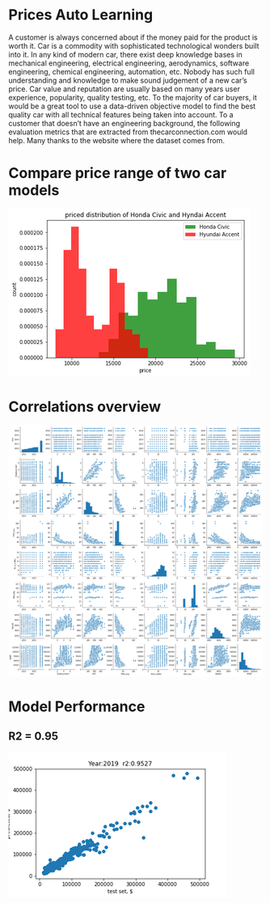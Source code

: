 # Prices Auto Learning
A customer is always concerned about if the money paid for the product is worth it. Car is a commodity with sophisticated technological wonders built into it. In any kind of modern car, there exist deep knowledge bases in mechanical engineering, electrical engineering, aerodynamics, software engineering, chemical engineering, automation, etc. Nobody has such full understanding and knowledge to make sound judgement of a new car’s price. Car value and reputation are usually based on many years user experience, popularity, quality testing, etc. To the majority of car buyers, it would be a great tool to use a data-driven objective model to find the best quality car with all technical features being taken into account. To a customer that doesn’t have an engineering background, the following evaluation metrics that are extracted from thecarconnection.com would help. Many thanks to the website where the dataset comes from.

# Compare price range of two car models
![price comparison](https://github.com/datajiang/SpringBoard/blob/master/Capstone%20Project%201/civic-accent.png)

# Correlations overview
![pair plot](https://github.com/datajiang/SpringBoard/blob/master/Capstone%20Project%201/correlation.png)

# Model Performance
## R2 = 0.95
![2019 predictin](https://github.com/datajiang/SpringBoard/blob/master/Capstone%20Project%201/Year2019.png)



